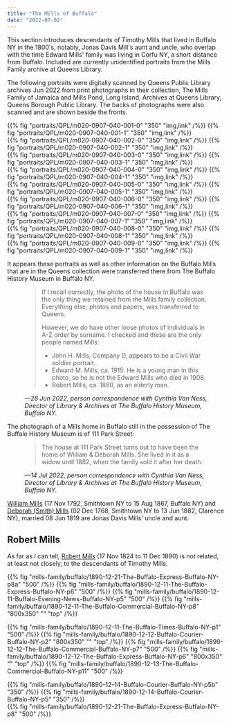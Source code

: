 ```yaml
---
title: "The Mills of Buffalo"
date: "2022-07-02"
---
```


This section introduces descendants of Timothy Mills that lived in Buffalo NY in the 1800's, notably, Jonas Davis Mill's aunt and uncle, who overlap with the time Edward Mills' family was living in Corfu NY, a short distance from Buffalo. Included are currently unidentified portraits from the Mills Family archive at Queens Library.  

<!--more-->

The following portraits were digitally scanned by Queens Public Library archives Jun 2022 from print photographs in their collection, The Mills Family of Jamaica and Mills Pond, Long Island, Archives at Queens Library, Queens Borough Public Library. The backs of photographs were also scanned and are shown beside the fronts. 

<div class="cols">
{{% fig "portraits/QPL/m020-0907-040-001-0" "350" "img,link" /%}}
{{% fig "portraits/QPL/m020-0907-040-001-1" "350" "img,link" /%}}
</div>

<div class="cols">
{{% fig "portraits/QPL/m020-0907-040-002-0" "350" "img,link" /%}}
{{% fig "portraits/QPL/m020-0907-040-002-1" "350" "img,link" /%}}
</div>

<div class="cols">
{{% fig "portraits/QPL/m020-0907-040-003-0" "350" "img,link" /%}}
{{% fig "portraits/QPL/m020-0907-040-003-1" "350" "img,link" /%}}
</div>

<div class="cols">
{{% fig "portraits/QPL/m020-0907-040-004-0" "350" "img,link" /%}}
{{% fig "portraits/QPL/m020-0907-040-004-1" "350" "img,link" /%}}
</div>

<div class="cols">
{{% fig "portraits/QPL/m020-0907-040-005-0" "350" "img,link" /%}}
{{% fig "portraits/QPL/m020-0907-040-005-1" "350" "img,link" /%}}
</div>

<div class="cols">
{{% fig "portraits/QPL/m020-0907-040-006-0" "350" "img,link" /%}}
{{% fig "portraits/QPL/m020-0907-040-006-1" "350" "img,link" /%}}
</div>

<div class="cols">
{{% fig "portraits/QPL/m020-0907-040-007-0" "350" "img,link" /%}}
{{% fig "portraits/QPL/m020-0907-040-007-1" "350" "img,link" /%}}
</div>

<div class="cols">
{{% fig "portraits/QPL/m020-0907-040-008-0" "350" "img,link" /%}}
{{% fig "portraits/QPL/m020-0907-040-008-1" "350" "img,link" /%}}
</div>

<div class="cols">
{{% fig "portraits/QPL/m020-0907-040-009-0" "350" "img,link" /%}}
{{% fig "portraits/QPL/m020-0907-040-009-1" "350" "img,link" /%}}
</div>

It appears these portraits as well as other information on the Buffalo Mills that are in the Queens collection were transferred there from The Buffalo History Museum in Buffalo NY.

<figure>
<blockquote>
<p>If I recall correctly, the photo of the house in Buffalo was the only thing we retained from the Mills family collection. Everything else, photos and papers, was transferred to Queens. 
<p>
</p>
However, we do have other loose photos of individuals in A-Z order by surname. I checked and these are the only people named Mills:
<p>
</p>
<ul>
  <li> John H. Mills, Company D, appears to be a Civil War soldier portrait.</li>
  <li> Edward M. Mills, ca. 1915. He is a young man in this photo, so he is not the Edward Mills who died in 1908.</li>
  <li> Robert Mills, ca. 1880, as an elderly man.</li>
  </ul>
</blockquote>
<figcaption>
<cite>—28 Jun 2022, person correspondence with Cynthia Van Ness, Director of Library & Archives at The Buffalo History Museum, Buffalo NY.  
</cite>
</figcaption>
</figure>

The photograph of a Mills home in Buffalo still in the possession of The Buffalo History Museum is of 111 Park Street:

<figure>
<blockquote>
The house at 111 Park Street turns out to have been the home of William & Deborah Mills. She lived in it as a widow until 1882, when the family sold it after her death.
</blockquote>
<figcaption>
<cite>—14 Jul 2022, person correspondence with Cynthia Van Ness, Director of Library & Archives at The Buffalo History Museum, Buffalo NY.  
</cite>
</figcaption>
</figure>

[William Mills](https://www.findagrave.com/memorial/78770560/william-mills) (17 Nov 1792, Smithtown NY to 15 Aug 1867, Buffalo NY) and [Deborah (Smith) Mills](https://www.findagrave.com/memorial/78770568/deborah-mills) (02 Dec 1768, Smithtown NY to 13 Jun 1882, Clarence NY), married 08 Jun 1819 are Jonas Davis Mills' uncle and aunt.

## Robert Mills

As far as I can tell, [Robert Mills](https://www.findagrave.com/memorial/77507182/robert-mills) (17 Nov 1824 to 11 Dec 1890) is not related, at least not closely, to the descendants of Timothy Mills. 

{{% fig "mills-family/buffalo/1890-12-21-The-Buffalo-Express-Buffalo-NY-p8a" "500" /%}}
{{% fig "mills-family/buffalo/1890-12-11-The-Buffalo-Express-Buffalo-NY-p6" "500" /%}}
{{% fig "mills-family/buffalo/1890-12-11-Buffalo-Evening-News-Buffalo-NY-p5" "500" /%}}
{{% fig "mills-family/buffalo/1890-12-11-The-Buffalo-Commercial-Buffalo-NY-p8" "800x350" "" "top" /%}}

{{% fig "mills-family/buffalo/1890-12-11-The-Buffalo-Times-Buffalo-NY-p1" "500" /%}}
{{% fig "mills-family/buffalo/1890-12-12-Buffalo-Courier-Buffalo-NY-p2" "800x350" "" "top" /%}}
{{% fig "mills-family/buffalo/1890-12-12-The-Buffalo-Commercial-Buffalo-NY-p7" "500" /%}}
{{% fig "mills-family/buffalo/1890-12-12-The-Buffalo-Express-Buffalo-NY-p6" "800x350" "" "top" /%}}
{{% fig "mills-family/buffalo/1890-12-13-The-Buffalo-Commercial-Buffalo-NY-p11" "500" /%}}

<div class="cols">
{{% fig "mills-family/buffalo/1890-12-14-Buffalo-Courier-Buffalo-NY-p5b" "350" /%}}
{{% fig "mills-family/buffalo/1890-12-14-Buffalo-Courier-Buffalo-NY-p5" "350" /%}}
</div>
{{% fig "mills-family/buffalo/1890-12-21-The-Buffalo-Express-Buffalo-NY-p8" "500" /%}}
